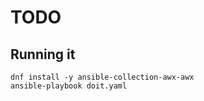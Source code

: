 TODO
====

Running it
----------

    dnf install -y ansible-collection-awx-awx
    ansible-playbook doit.yaml

